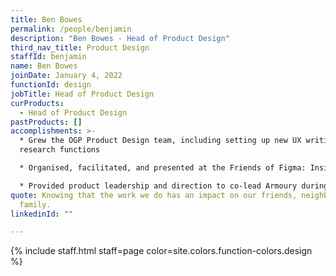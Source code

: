 ```yaml
---
title: Ben Bowes
permalink: /people/benjamin
description: "Ben Bowes - Head of Product Design"
third_nav_title: Product Design
staffId: benjamin
name: Ben Bowes
joinDate: January 4, 2022
functionId: design
jobTitle: Head of Product Design
curProducts:
  - Head of Product Design
pastProducts: []
accomplishments: >-
  * Grew the OGP Product Design team, including setting up new UX writing and UX
  research functions

  * Organised, facilitated, and presented at the Friends of Figma: Inside Design at OGP meet-up

  * Provided product leadership and direction to co-lead Armoury during HFPG'23
quote: Knowing that the work we do has an impact on our friends, neighbours, and
  family.
linkedinId: ""

---
```


{% include staff.html staff=page color=site.colors.function-colors.design %}

